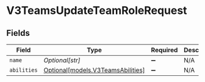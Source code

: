 # V3TeamsUpdateTeamRoleRequest


## Fields

| Field                                                              | Type                                                               | Required                                                           | Description                                                        |
| ------------------------------------------------------------------ | ------------------------------------------------------------------ | ------------------------------------------------------------------ | ------------------------------------------------------------------ |
| `name`                                                             | *Optional[str]*                                                    | :heavy_minus_sign:                                                 | N/A                                                                |
| `abilities`                                                        | [Optional[models.V3TeamsAbilities]](../models/v3teamsabilities.md) | :heavy_minus_sign:                                                 | N/A                                                                |